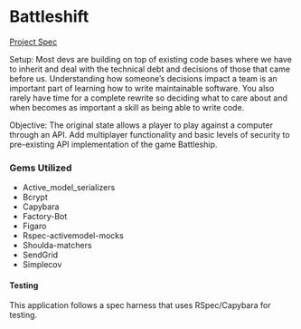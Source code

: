 # Battleshift
[Project Spec](http://backend.turing.io/module3/projects/battleshift "Project Spec")

Setup: Most devs are building on top of existing code bases where we have to inherit and deal with the technical debt and decisions of those that came before us. Understanding how someone’s decisions impact a team is an important part of learning how to write maintainable software. You also rarely have time for a complete rewrite so deciding what to care about and when becomes as important a skill as being able to write code.  

Objective: The original state allows a player to play against a computer through an API.  Add multiplayer functionality and basic levels of security to pre-existing API implementation of the game Battleship. 

### Gems Utilized

- Active_model_serializers
- Bcrypt
- Capybara
- Factory-Bot
- Figaro
- Rspec-activemodel-mocks
- Shoulda-matchers
- SendGrid
- Simplecov

#### Testing
This application follows a spec harness that uses RSpec/Capybara for testing.  